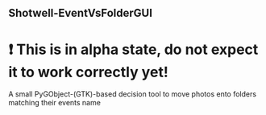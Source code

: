 ## Shotwell-EventVsFolderGUI

# :exclamation: This is in alpha state, do not expect it to work correctly yet!

A small PyGObject-(GTK)-based decision tool to move photos ento folders matching their events name 


